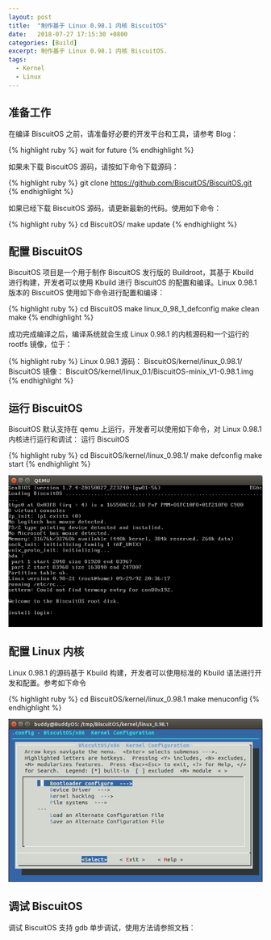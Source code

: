 ```yaml
---
layout: post
title:  "制作基于 Linux 0.98.1 内核 BiscuitOS"
date:   2018-07-27 17:15:30 +0800
categories: [Build]
excerpt: 制作基于 Linux 0.98.1 内核 BiscuitOS.
tags:
  - Kernel
  - Linux
---
```


## 准备工作

在编译 BiscuitOS 之前，请准备好必要的开发平台和工具，请参考 Blog：

{% highlight ruby %}
  wait for future
{% endhighlight %}

如果未下载 BiscuitOS 源码，请按如下命令下载源码：

{% highlight ruby %}
git clone https://github.com/BiscuitOS/BiscuitOS.git
{% endhighlight %}

如果已经下载 BiscuitOS 源码，请更新最新的代码。使用如下命令：

{% highlight ruby %}
cd BiscuitOS/
make update
{% endhighlight %}

## 配置 BiscuitOS

BiscuitOS 项目是一个用于制作 BiscuitOS 发行版的 Buildroot，其基于 Kbuild 进行构建，开发者可以使用 Kbuild 进行 BiscuitOS 的配置和编译。Linux 0.98.1 版本的 BiscuitOS 使用如下命令进行配置和编译：

{% highlight ruby %}
cd BiscuitOS
make linux_0_98_1_defconfig
make clean
make
{% endhighlight %}

成功完成编译之后，编译系统就会生成 Linux 0.98.1 的内核源码和一个运行的 rootfs 镜像，位于：

{% highlight ruby %}
Linux 0.98.1 源码： BiscuitOS/kernel/linux_0.98.1/
BiscuitOS 镜像：  BiscuitOS/kernel/linux_0.1/BiscuitOS-minix_V1-0.98.1.img
{% endhighlight %}

## 运行 BiscuitOS

BiscuitOS 默认支持在 qemu 上运行，开发者可以使用如下命令，对 Linux 0.98.1 内核进行运行和调试：
运行 BiscuitOS

{% highlight ruby %}
cd BiscuitOS/kernel/linux_0.98.1/
make defconfig
make start
{% endhighlight %}

![Running0.98.1](https://raw.githubusercontent.com/EmulateSpace/PictureSet/master/BiscuitOS/buildroot/V000013.png)

## 配置 Linux 内核

Linux 0.98.1 的源码基于 Kbuild 构建，开发者可以使用标准的 Kbuild 语法进行开发和配置。参考如下命令

{% highlight ruby %}
cd BiscuitOS/kernel/linux_0.98.1
make menuconfig
{% endhighlight %}

![menuconfig0.98.1](https://raw.githubusercontent.com/EmulateSpace/PictureSet/master/BiscuitOS/buildroot/V000014.png)

## 调试 BiscuitOS

调试 BiscuitOS 支持 gdb 单步调试，使用方法请参照文档：
